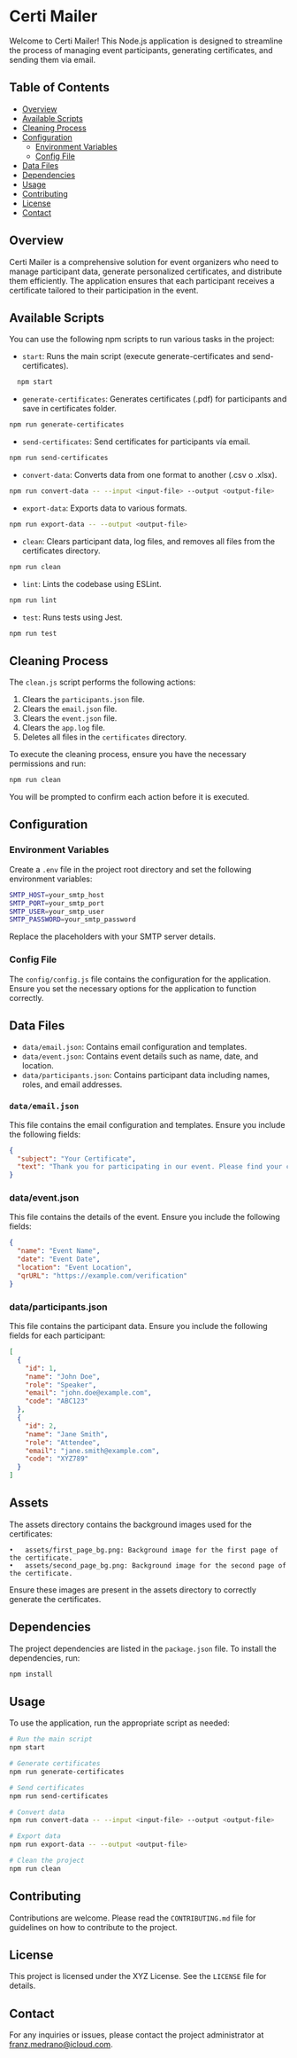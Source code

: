# Certi Mailer

Welcome to Certi Mailer! This Node.js application is designed to streamline the process of managing event participants, generating certificates, and sending them via email.

## Table of Contents

- [Overview](#overview)
- [Available Scripts](#available-scripts)
- [Cleaning Process](#cleaning-process)
- [Configuration](#configuration)
  - [Environment Variables](#environment-variables)
  - [Config File](#config-file)
- [Data Files](#data-files)
- [Dependencies](#dependencies)
- [Usage](#usage)
- [Contributing](#contributing)
- [License](#license)
- [Contact](#contact)

## Overview

Certi Mailer is a comprehensive solution for event organizers who need to manage participant data, generate personalized certificates, and distribute them efficiently. The application ensures that each participant receives a certificate tailored to their participation in the event.

## Available Scripts

You can use the following npm scripts to run various tasks in the project:

- `start`: Runs the main script (execute generate-certificates and send-certificates).

```bash
  npm start
```

- `generate-certificates`: Generates certificates (.pdf) for participants and save in certificates folder.

```bash
npm run generate-certificates
```

- `send-certificates`: Send certificates for participants vía email.

```bash
npm run send-certificates
```

- `convert-data`: Converts data from one format to another (.csv o .xlsx).

```bash
npm run convert-data -- --input <input-file> --output <output-file>
```

- `export-data`: Exports data to various formats.

```bash
npm run export-data -- --output <output-file>
```

- `clean`: Clears participant data, log files, and removes all files from the certificates directory.

```bash
npm run clean
```

- `lint`: Lints the codebase using ESLint.

```bash
npm run lint
```

- `test`: Runs tests using Jest.

```bash
npm run test
```

## Cleaning Process

The `clean.js` script performs the following actions:

1. Clears the `participants.json` file.
2. Clears the `email.json` file.
3. Clears the `event.json` file.
4. Clears the `app.log` file.
5. Deletes all files in the `certificates` directory.

To execute the cleaning process, ensure you have the necessary permissions and run:

```bash
npm run clean
```

You will be prompted to confirm each action before it is executed.

## Configuration

### Environment Variables

Create a `.env` file in the project root directory and set the following environment variables:

```bash
SMTP_HOST=your_smtp_host
SMTP_PORT=your_smtp_port
SMTP_USER=your_smtp_user
SMTP_PASSWORD=your_smtp_password
```

Replace the placeholders with your SMTP server details.

### Config File

The `config/config.js` file contains the configuration for the application. Ensure you set the necessary options for the application to function correctly.

## Data Files

- `data/email.json`: Contains email configuration and templates.
- `data/event.json`: Contains event details such as name, date, and location.
- `data/participants.json`: Contains participant data including names, roles, and email addresses.

### `data/email.json`

This file contains the email configuration and templates. Ensure you include the following fields:

```json
{
  "subject": "Your Certificate",
  "text": "Thank you for participating in our event. Please find your certificate attached."
}
```

### data/event.json

This file contains the details of the event. Ensure you include the following fields:

```json
{
  "name": "Event Name",
  "date": "Event Date",
  "location": "Event Location",
  "qrURL": "https://example.com/verification"
}
```

### data/participants.json

This file contains the participant data. Ensure you include the following fields for each participant:

```json
[
  {
    "id": 1,
    "name": "John Doe",
    "role": "Speaker",
    "email": "john.doe@example.com",
    "code": "ABC123"
  },
  {
    "id": 2,
    "name": "Jane Smith",
    "role": "Attendee",
    "email": "jane.smith@example.com",
    "code": "XYZ789"
  }
]
```

## Assets

The assets directory contains the background images used for the certificates:

    •	assets/first_page_bg.png: Background image for the first page of the certificate.
    •	assets/second_page_bg.png: Background image for the second page of the certificate.

Ensure these images are present in the assets directory to correctly generate the certificates.

## Dependencies

The project dependencies are listed in the `package.json` file. To install the dependencies, run:

```bash
npm install
```

## Usage

To use the application, run the appropriate script as needed:

```bash
# Run the main script
npm start

# Generate certificates
npm run generate-certificates

# Send certificates
npm run send-certificates

# Convert data
npm run convert-data -- --input <input-file> --output <output-file>

# Export data
npm run export-data -- --output <output-file>

# Clean the project
npm run clean
```

## Contributing

Contributions are welcome. Please read the `CONTRIBUTING.md` file for guidelines on how to contribute to the project.

## License

This project is licensed under the XYZ License. See the `LICENSE` file for details.

## Contact

For any inquiries or issues, please contact the project administrator at [franz.medrano@icloud.com](mailto:email@example.com).
